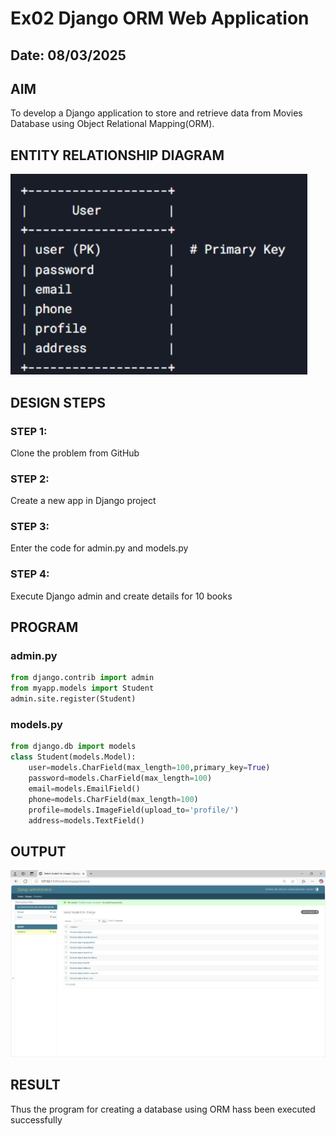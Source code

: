 # Ex02 Django ORM Web Application
## Date: 08/03/2025

## AIM
To develop a Django application to store and retrieve data from Movies Database using Object Relational Mapping(ORM).

## ENTITY RELATIONSHIP DIAGRAM
![ENTITY RELATIONSHIP DIAGRAM](./erdiagram.jpg)


## DESIGN STEPS

### STEP 1:
Clone the problem from GitHub

### STEP 2:
Create a new app in Django project

### STEP 3:
Enter the code for admin.py and models.py

### STEP 4:
Execute Django admin and create details for 10 books

## PROGRAM
### admin.py
``` python
from django.contrib import admin
from myapp.models import Student
admin.site.register(Student)
```
### models.py
``` python
from django.db import models
class Student(models.Model):
    user=models.CharField(max_length=100,primary_key=True)
    password=models.CharField(max_length=100)
    email=models.EmailField()
    phone=models.CharField(max_length=100)
    profile=models.ImageField(upload_to='profile/')
    address=models.TextField()
```


## OUTPUT

![output](./output.png)


## RESULT
Thus the program for creating a database using ORM hass been executed successfully
